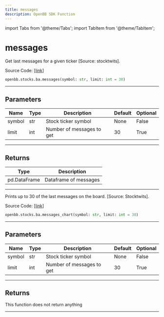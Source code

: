 ```yaml
---
title: messages
description: OpenBB SDK Function
---
```


import Tabs from '@theme/Tabs';
import TabItem from '@theme/TabItem';

# messages

<Tabs>
<TabItem value="model" label="Model" default>

Get last messages for a given ticker [Source: stocktwits].

Source Code: [[link](https://github.com/OpenBB-finance/OpenBBTerminal/tree/main/openbb_terminal/common/behavioural_analysis/stocktwits_model.py#L52)]

```python
openbb.stocks.ba.messages(symbol: str, limit: int = 30)
```

---

## Parameters

| Name | Type | Description | Default | Optional |
| ---- | ---- | ----------- | ------- | -------- |
| symbol | str | Stock ticker symbol | None | False |
| limit | int | Number of messages to get | 30 | True |


---

## Returns

| Type | Description |
| ---- | ----------- |
| pd.DataFrame | Dataframe of messages |
---



</TabItem>
<TabItem value="view" label="Chart">

Prints up to 30 of the last messages on the board. [Source: Stocktwits].

Source Code: [[link](https://github.com/OpenBB-finance/OpenBBTerminal/tree/main/openbb_terminal/common/behavioural_analysis/stocktwits_view.py#L38)]

```python
openbb.stocks.ba.messages_chart(symbol: str, limit: int = 30)
```

---

## Parameters

| Name | Type | Description | Default | Optional |
| ---- | ---- | ----------- | ------- | -------- |
| symbol | str | Stock ticker symbol | None | False |
| limit | int | Number of messages to get | 30 | True |


---

## Returns

This function does not return anything

---



</TabItem>
</Tabs>